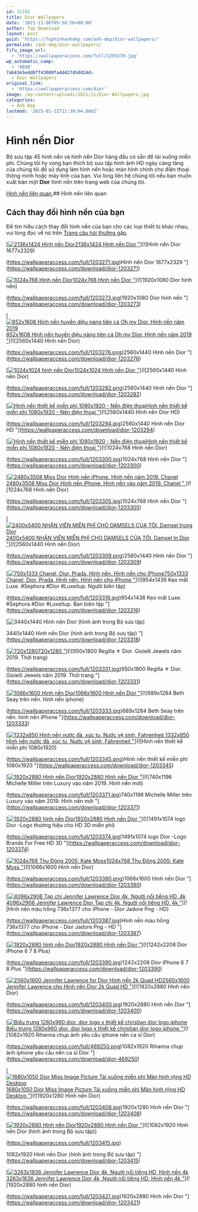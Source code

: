 ```yaml
---
id: 31192
title: Dior Wallpapers
date: '2021-11-06T05:50:56+00:00'
author: Top Download
layout: post
guid: 'https://Tophinhanhdep.com/anh-dep/dior-wallpapers/'
permalink: /anh-dep/dior-wallpapers/
fifu_image_url:
  - 'https://wallpaperaccess.com/full/1203270.jpg'
wp_automatic_camp:
  - '8098'
7a643e5edd0ff43008fa4d42745dd24d:
  - Dior Wallpapers
original_link:
  - 'https://wallpaperaccess.com/dior'
image: /wp-content/uploads/2021/11/Dior-Wallpapers.jpg
categories:
  - Ảnh Đẹp
lastmod: '2025-01-31T11:39:04.866Z'
---
```

# Hình nền Dior

Bộ sưu tập 45 hình nền và hình nền Dior hàng đầu có sẵn để tải xuống miễn phí. Chúng tôi hy vọng bạn thích bộ sưu tập hình ảnh HD ngày càng tăng của chúng tôi để sử dụng làm hình nền hoặc màn hình chính cho điện thoại thông minh hoặc máy tính của bạn. Vui lòng liên hệ chúng tôi nếu bạn muốn xuất bản một **Dior** hình nền trên trang web của chúng tôi.

[Hình nền liên quan ](#related) ## Hình nền liên quan

## Cách thay đổi hình nền của bạn

Để tìm hiểu cách thay đổi hình nền của bạn cho các loại thiết bị khác nhau, vui lòng đọc về nó trên [Trang câu hỏi thường gặp](https://tophinhanhdep.com/faq/).

  
[[![2136x1424 Hình nền Dior](https://wallpaperaccess.com/full/1203270.jpg)2136x1424 Hình nền Dior "](https://wallpaperaccess.com/download/dior-1203270)](![Hình nền Dior 1677x2329)

(https://wallpaperaccess.com/full/1203271.jpg)Hình nền Dior 1677x2329 "](https://wallpaperaccess.com/download/dior-1203271)

[[![1024x768 Hình nền Dior](https://wallpaperaccess.com/full/1203272.jpg)1024x768 Hình nền Dior "](https://wallpaperaccess.com/download/dior-1203272)](![1920x1080 Dior hình nền)

(https://wallpaperaccess.com/full/1203273.jpg)1920x1080 Dior hình nền "](https://wallpaperaccess.com/download/dior-1203273)

[[![852x1608 Hình nền huyền diệu nàng tiên cá Oh my Dior.  Hình nền năm 2019](https://wallpaperaccess.com/full/1203275.jpg)852x1608 Hình nền huyền diệu nàng tiên cá Oh my Dior. Hình nền năm 2019 "](https://wallpaperaccess.com/download/dior-1203275)](![2560x1440 Hình nền Dior)

(https://wallpaperaccess.com/full/1203276.png)2560x1440 Hình nền Dior "](https://wallpaperaccess.com/download/dior-1203276)

[[![1024x1024 hình nền Dior](https://wallpaperaccess.com/full/1203281.png)1024x1024 Hình nền Dior "](https://wallpaperaccess.com/download/dior-1203281)](![2560x1440 Hình nền Dior)

(https://wallpaperaccess.com/full/1203282.png)2560x1440 Hình nền Dior "](https://wallpaperaccess.com/download/dior-1203282)

[[![Hình nền thiết kế miễn phí 1080x1920 - Nền điện thoại](https://wallpaperaccess.com/full/1203287.png)Hình nền thiết kế miễn phí 1080x1920 - Nền điện thoại "](https://wallpaperaccess.com/download/dior-1203287)](![2560x1440 Hình nền Dior HD)

(https://wallpaperaccess.com/full/1203294.jpg)2560x1440 Hình nền Dior HD "](https://wallpaperaccess.com/download/dior-1203294)

[[![Hình nền thiết kế miễn phí 1080x1920 - Nền điện thoại](https://wallpaperaccess.com/full/1203299.png)Hình nền thiết kế miễn phí 1080x1920 - Nền điện thoại "](https://wallpaperaccess.com/download/dior-1203299)](![1024x768 Hình nền Dior)

(https://wallpaperaccess.com/full/1203300.jpg)1024x768 Hình nền Dior "](https://wallpaperaccess.com/download/dior-1203300)

[[![2480x3508 Miss Dior Hình nền iPhone.  Hình nền năm 2019. Chanel](https://wallpaperaccess.com/full/1203301.jpg)2480x3508 Miss Dior Hình nền iPhone. Hình nền vào năm 2019. Chanel " ](https://wallpaperaccess.com/download/dior-1203301)](![1024x768 Hình nền Dior)

(https://wallpaperaccess.com/full/1203305.jpg)1024x768 Hình nền Dior "](https://wallpaperaccess.com/download/dior-1203305)

[[![2400x5400 NHÂN VIÊN MIỄN PHÍ CHO DAMSELS CỦA TÔI.  Damsel trong Dior](https://wallpaperaccess.com/full/1203306.jpg)2400x5400 NHÂN VIÊN MIỄN PHÍ CHO DAMSELS CỦA TÔI. Damsel In Dior "](https://wallpaperaccess.com/download/dior-1203306)](![2560x1440 Hình nền Dior)

(https://wallpaperaccess.com/full/1203309.png)2560x1440 Hình nền Dior "](https://wallpaperaccess.com/download/dior-1203309)

[[![750x1333 Chanel, Dior, Prada.  Hình nền.  Hình nền cho iPhone](https://wallpaperaccess.com/full/1203310.jpg)750x1333 Chanel, Dior, Prada. Hình nền. Hình nền cho iPhone "](https://wallpaperaccess.com/download/dior-1203310)](![954x1436 Kẹo mắt Luxe.  #Sephora #Dior #Luxeitup.  Người biên tập)

(https://wallpaperaccess.com/full/1203316.jpg)954x1436 Kẹo mắt Luxe. #Sephora #Dior #Luxeitup. Ban biên tập "](https://wallpaperaccess.com/download/dior-1203316)

[![3440x1440 Hình nền Dior (hình ảnh trong Bộ sưu tập)](https://wallpaperaccess.com/full/1203318.jpg)

3440x1440 Hình nền Dior (hình ảnh trong Bộ sưu tập) "](https://wallpaperaccess.com/download/dior-1203318)

[[![720x1280 ](https://wallpaperaccess.com/full/1203328.jpg)720x1280 "](https://wallpaperaccess.com/download/dior-1203328)](![950x1800 Regilla ⚜ Dior.  Gioielli Jewels năm 2019. Thời trang)

(https://wallpaperaccess.com/full/1203331.jpg)950x1800 Regilla ⚜ Dior. Gioielli Jewels năm 2019. Thời trang "](https://wallpaperaccess.com/download/dior-1203331)

[[![1066x1600 Hình nền Dior](https://wallpaperaccess.com/full/1203332.png)1066x1600 Hình nền Dior "](https://wallpaperaccess.com/download/dior-1203332)](![689x1284 Beth Seay trên nền.  hình nền iphone)

(https://wallpaperaccess.com/full/1203333.jpg)689x1284 Beth Seay trên nền. hình nền iPhone "](https://wallpaperaccess.com/download/dior-1203333)

[[![1332x850 Hình nền nước đá, xúc tu, Nước vệ sinh, Fahrenheit](https://wallpaperaccess.com/full/1203336.jpg) 1332x850 Hình nền nước đá, xúc tu, Nước vệ sinh, Fahrenheit "](https://wallpaperaccess.com/download/dior-1203336)](![Hình nền thiết kế miễn phí 1080x1920)

(https://wallpaperaccess.com/full/1203345.png)Hình nền thiết kế miễn phí 1080x1920 "](https://wallpaperaccess.com/download/dior-1203345)

[[![1920x2880 Hình nền Dior](https://wallpaperaccess.com/full/1203368.jpg)1920x2880 Hình nền Dior "](https://wallpaperaccess.com/download/dior-1203368)](![740x1196 Michelle Miller trên Luxury vào năm 2019. Hình nền mới)

(https://wallpaperaccess.com/full/1203371.jpg)740x1196 Michelle Miller trên Luxury vào năm 2019. Hình nền mới "](https://wallpaperaccess.com/download/dior-1203371)

[[![1920x2880 hình nền Dior](https://wallpaperaccess.com/full/1203373.jpg)1920x2880 Hình nền Dior "](https://wallpaperaccess.com/download/dior-1203373)](![1491x1074 logo Dior -Logo thương hiệu cho HD 3D miễn phí)

(https://wallpaperaccess.com/full/1203374.jpg)1491x1074 logo Dior -Logo Brands For Free HD 3D "](https://wallpaperaccess.com/download/dior-1203374)

[[![1024x768 Thu Đông 2005: Kate Moss](https://wallpaperaccess.com/full/1203378.jpg)1024x768 Thu Đông 2005: Kate Moss "](https://wallpaperaccess.com/download/dior-1203378)](![1066x1600 Hình nền Dior)

(https://wallpaperaccess.com/full/1203380.png)1066x1600 Hình nền Dior "](https://wallpaperaccess.com/download/dior-1203380)

[[![4096x2906 Tạp chí Jennifer Lawrence Dior 4k, Người nổi tiếng HD, 4k](https://wallpaperaccess.com/full/1203381.jpg)4096x2906 Jennifer Lawrence Dior Tạp chí 4k, Người nổi tiếng HD, 4k "](https://wallpaperaccess.com/download/dior-1203381)](![Hình nền màu hồng 736x1377 cho iPhone - Dior Jadore Png - HD)

(https://wallpaperaccess.com/full/1203387.jpg)Hình nền màu hồng 736x1377 cho iPhone - Dior Jadore Png - HD "](https://wallpaperaccess.com/download/dior-1203387)

[[![1920x2880 hình nền Dior](https://wallpaperaccess.com/full/1203388.jpg)1920x2880 Hình nền Dior "](https://wallpaperaccess.com/download/dior-1203388)](![1242x2208 Dior iPhone 6 7 8 Plus)

(https://wallpaperaccess.com/full/1203390.jpg)1242x2208 Dior iPhone 6 7 8 Plus "](https://wallpaperaccess.com/download/dior-1203390)

[[![2560x1600 Jennifer Lawrence for Dior Hình nền 2k Quad HD](https://wallpaperaccess.com/full/1203396.jpg)2560x1600 Jennifer Lawrence cho Hình nền Dior 2k Quad HD "](https://wallpaperaccess.com/download/dior-1203396)](![1920x2880 Hình nền Dior)

(https://wallpaperaccess.com/full/1203400.jpg)1920x2880 Hình nền Dior "](https://wallpaperaccess.com/download/dior-1203400)

[[![Biểu trưng 1280x960 dior.  dior logo x thiết kế christian dior logo iphone](https://wallpaperaccess.com/full/1203401.jpg)Biểu trưng 1280x960 dior. dior logo x thiết kế christian dior logo iphone "](https://wallpaperaccess.com/download/dior-1203401)](![1082x1920 Rihanna chụp ảnh yêu cầu iphone nền ca sĩ Dior)

(https://wallpaperaccess.com/full/469250.png)1082x1920 Rihanna chụp ảnh iphone yêu cầu nền ca sĩ Dior "](https://wallpaperaccess.com/download/dior-469250)

[[![1680x1050 Dior Miss Image Picture Tải xuống miễn phí Màn hình rộng HD Desktop](https://wallpaperaccess.com/full/1203404.jpg)1680x1050 Dior Miss Image Picture Tải xuống miễn phí Màn hình rộng HD Desktop "](https://wallpaperaccess.com/download/dior-1203404)](![1920x1280 Hình nền Dior)

(https://wallpaperaccess.com/full/1203408.jpg)1920x1280 Hình nền Dior "](https://wallpaperaccess.com/download/dior-1203408)

[[![1920x2880 Hình nền Dior](https://wallpaperaccess.com/full/1203409.jpg)1920x2880 Hình nền Dior "](https://wallpaperaccess.com/download/dior-1203409)](![1082x1920 Hình nền Dior (hình ảnh trong Bộ sưu tập))

(https://wallpaperaccess.com/full/1203415.jpg)

1082x1920 Hình nền Dior (hình ảnh trong Bộ sưu tập) "](https://wallpaperaccess.com/download/dior-1203415)

[[![3263x1836 Jennifer Lawrence Dior 4k, Người nổi tiếng HD, Hình nền 4k](https://wallpaperaccess.com/full/1203418.jpg)3263x1836 Jennifer Lawrence Dior 4k, Người nổi tiếng HD, Hình nền 4k "](https://wallpaperaccess.com/download/dior-1203418)](![1920x2880 hình nền Dior)

(https://wallpaperaccess.com/full/1203421.jpg)1920x2880 Hình nền Dior "](https://wallpaperaccess.com/download/dior-1203421)
